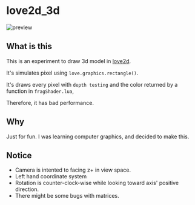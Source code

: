 # love2d_3d

![preview](https://github.com/shockla/love2d_3d/raw/main/preview.gif)

## What is this
This is an experiment to draw 3d model in [love2d](https://love2d.org/).

It's simulates pixel using `love.graphics.rectangle()`.

It's draws every pixel with `depth testing` and the color returned by a function in `fragShader.lua`,

Therefore, it has bad performance.

## Why
Just for fun. I was learning computer graphics, and decided to make this.

## Notice
* Camera is intented to facing z+ in view space.
* Left hand coordinate system
* Rotation is counter-clock-wise while looking toward axis' positive direction.
* There might be some bugs with matrices.
